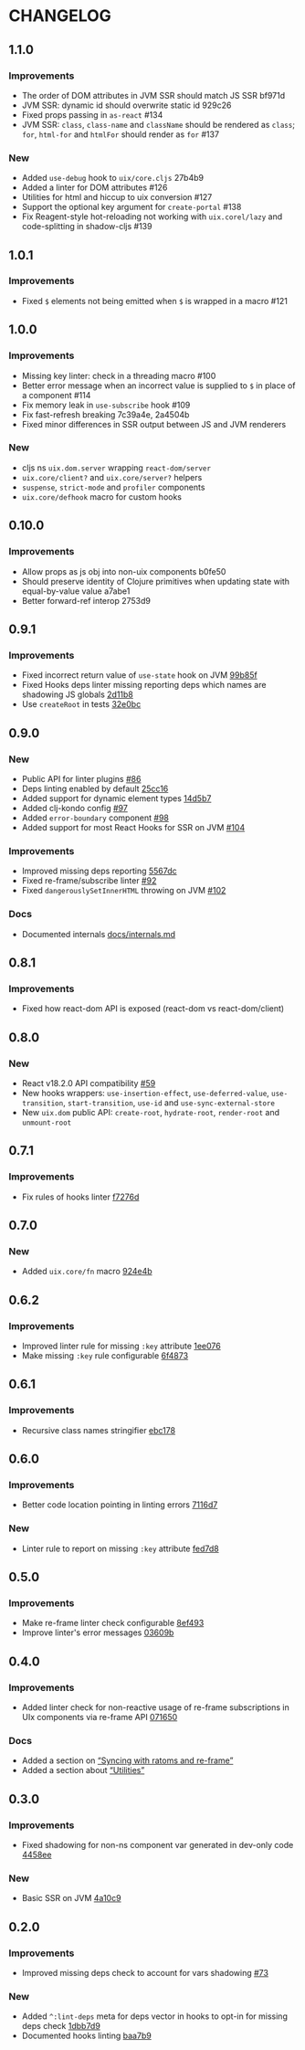 # CHANGELOG

## 1.1.0

### Improvements

- The order of DOM attributes in JVM SSR should match JS SSR bf971d
- JVM SSR: dynamic id should overwrite static id 929c26
- Fixed props passing in `as-react` #134
- JVM SSR: `class`, `class-name` and `className` should be rendered as `class`; `for`, `html-for` and `htmlFor` should render as `for` #137

### New

- Added `use-debug` hook to `uix/core.cljs` 27b4b9
- Added a linter for DOM attributes #126
- Utilities for html and hiccup to uix conversion #127
- Support the optional key argument for `create-portal` #138
- Fix Reagent-style hot-reloading not working with `uix.corel/lazy` and code-splitting in shadow-cljs #139

## 1.0.1

### Improvements

- Fixed `$` elements not being emitted when `$` is wrapped in a macro #121

## 1.0.0

### Improvements

- Missing key linter: check in a threading macro #100
- Better error message when an incorrect value is supplied to `$` in place of a component #114
- Fix memory leak in `use-subscribe` hook #109
- Fix fast-refresh breaking 7c39a4e, 2a4504b
- Fixed minor differences in SSR output between JS and JVM renderers

### New

- cljs ns `uix.dom.server` wrapping `react-dom/server`
- `uix.core/client?` and `uix.core/server?` helpers
- `suspense`, `strict-mode` and `profiler` components
- `uix.core/defhook` macro for custom hooks

## 0.10.0

### Improvements

- Allow props as js obj into non-uix components b0fe50
- Should preserve identity of Clojure primitives when updating state with equal-by-value value a7abe1
- Better forward-ref interop 2753d9

## 0.9.1

### Improvements

- Fixed incorrect return value of `use-state` hook on JVM [99b85f](https://github.com/pitch-io/uix/commit/99b85f69f5f6402c9b2e0629e0b42913de692330)
- Fixed Hooks deps linter missing reporting deps which names are shadowing JS globals [2d11b8](https://github.com/pitch-io/uix/commit/2d11b818b8948935feb0689387bf082b64e49db8)
- Use `createRoot` in tests [32e0bc](https://github.com/pitch-io/uix/commit/32e0bc98fca5ba9433f714bada4f4191b98b5955)

## 0.9.0

### New

- Public API for linter plugins [#86](https://github.com/pitch-io/uix/pull/86)
- Deps linting enabled by default [25cc16](https://github.com/pitch-io/uix/commit/25cc16a5787d30492e17b7d3e254d351e45fc6e9)
- Added support for dynamic element types [14d5b7](https://github.com/pitch-io/uix/commit/14d5b7d29897c314a7d4a76570f47c58326a5081)
- Added clj-kondo config [#97](https://github.com/pitch-io/uix/pull/97)
- Added `error-boundary` component [#98](https://github.com/pitch-io/uix/pull/98)
- Added support for most React Hooks for SSR on JVM [#104](https://github.com/pitch-io/uix/pull/104)

### Improvements

- Improved missing deps reporting [5567dc](https://github.com/pitch-io/uix/commit/5567dce02e00cfdeb1e2da4fcd18af2fb14c16f0)
- Fixed re-frame/subscribe linter [#92](https://github.com/pitch-io/uix/pull/92)
- Fixed `dangerouslySetInnerHTML` throwing on JVM [#102](https://github.com/pitch-io/uix/pull/102)

### Docs

- Documented internals [docs/internals.md](https://github.com/pitch-io/uix/blob/master/docs/internals.md)

## 0.8.1

### Improvements

- Fixed how react-dom API is exposed (react-dom vs react-dom/client)

## 0.8.0

### New

- React v18.2.0 API compatibility [#59](https://github.com/pitch-io/uix/pull/59)
- New hooks wrappers: `use-insertion-effect`, `use-deferred-value`, `use-transition`, `start-transition`, `use-id` and `use-sync-external-store`
- New `uix.dom` public API: `create-root`, `hydrate-root`, `render-root` and `unmount-root`

## 0.7.1

### Improvements

- Fix rules of hooks linter [f7276d](https://github.com/pitch-io/uix/commit/f7276decf191e0b804f7f393add91ebd982dcade)

## 0.7.0

### New

- Added `uix.core/fn` macro [924e4b](https://github.com/pitch-io/uix/commit/924e4b37f841120312054dac283c2b59125e7cda)

## 0.6.2

### Improvements

- Improved linter rule for missing `:key` attribute [1ee076](https://github.com/pitch-io/uix/commit/1ee076bf1f877e82f105a65faaa0e6586e7c4dc1)
- Make missing `:key` rule configurable [6f4873](https://github.com/pitch-io/uix/commit/6f4873af5881cda2e3a44e0c4223c399efcf79e4)

## 0.6.1

### Improvements

- Recursive class names stringifier [ebc178](https://github.com/pitch-io/uix/commit/ebc1787dce975a7608aab5549006b7a71aa327ea)

## 0.6.0

### Improvements

- Better code location pointing in linting errors [7116d7](https://github.com/pitch-io/uix/commit/7116d76f18d6d7d216ec410894142bd041550de8)

### New

- Linter rule to report on missing `:key` attribute [fed7d8](https://github.com/pitch-io/uix/commit/fed7d8e0e2532dd6edf82dc60425a7a6e062813b)

## 0.5.0

### Improvements

- Make re-frame linter check configurable [8ef493](https://github.com/pitch-io/uix/commit/8ef4932f88071377e16dde755c18a8e60aaf05e7)
- Improve linter's error messages [03609b](https://github.com/pitch-io/uix/commit/03609bd305c6706f830a24517999f6e90527ce35)

## 0.4.0

### Improvements

- Added linter check for non-reactive usage of re-frame subscriptions in UIx components via re-frame API [071650](https://github.com/pitch-io/uix/commit/0716507b6bfdcb28091879ef14958aae4300c751)

### Docs

- Added a section on [“Syncing with ratoms and re-frame”](https://github.com/pitch-io/uix/blob/master/docs/interop-with-reagent.md#syncing-with-ratoms-and-re-frame)
- Added a section about [“Utilities”](https://github.com/pitch-io/uix/blob/master/docs/utilities.md)

## 0.3.0

### Improvements

- Fixed shadowing for non-ns component var generated in dev-only code [4458ee](https://github.com/pitch-io/uix/commit/4458ee7c31aa87e98961140ba0fa2807f57d2de9)

### New

- Basic SSR on JVM [4a10c9](https://github.com/pitch-io/uix/commit/4a10c9b9282fadb2c58029d0786ceba77f4487f4)

## 0.2.0

### Improvements

- Improved missing deps check to account for vars shadowing [#73](https://github.com/pitch-io/uix/pull/73)

### New

- Added `^:lint-deps` meta for deps vector in hooks to opt-in for missing deps check [1dbb7d9](https://github.com/pitch-io/uix/commit/1dbb7d93d17941e3066e5d5a3029d0642868c8c0)
- Documented hooks linting [baa7b9](https://github.com/pitch-io/uix/commit/baa7b90850378102d89c4fa15022569d769c1bef)

